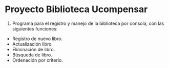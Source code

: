# Proyecto Biblioteca Ucompensar

1.	Programa para el registro y manejo de la biblioteca por consola, con las siguientes funciones:

- Registro de nuevo libro.
- Actualización libro. 
- Eliminación de libro. 
- Búsqueda de libro. 
- Ordenación por criterio.
